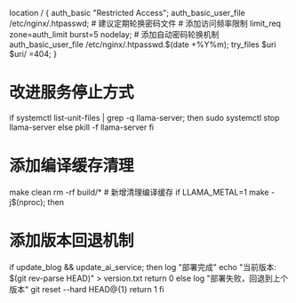 location / {
    auth_basic "Restricted Access";
    auth_basic_user_file /etc/nginx/.htpasswd;  # 建议定期轮换密码文件
    # 添加访问频率限制
    limit_req zone=auth_limit burst=5 nodelay;
    # 添加自动密码轮换机制
    auth_basic_user_file /etc/nginx/.htpasswd.$(date +%Y%m);
    try_files $uri $uri/ =404;
} 

# 改进服务停止方式
if systemctl list-unit-files | grep -q llama-server; then
    sudo systemctl stop llama-server
else
    pkill -f llama-server
fi

# 添加编译缓存清理
make clean
rm -rf build/*  # 新增清理编译缓存
if LLAMA_METAL=1 make -j$(nproc); then

# 添加版本回退机制
if update_blog && update_ai_service; then
    log "部署完成"
    echo "当前版本: $(git rev-parse HEAD)" > version.txt
    return 0
else
    log "部署失败，回退到上个版本"
    git reset --hard HEAD@{1}
    return 1
fi 